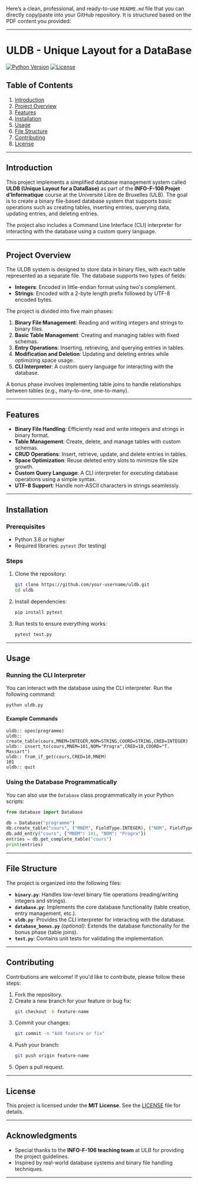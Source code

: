 Here’s a clean, professional, and ready-to-use `README.md` file that you can directly copy/paste into your GitHub repository. It is structured based on the PDF content you provided:

---

# ULDB - Unique Layout for a DataBase

[![Python Version](https://img.shields.io/badge/Python-3.8%2B-blue)](https://www.python.org/)
[![License](https://img.shields.io/badge/License-MIT-green)](LICENSE)

## Table of Contents
1. [Introduction](#introduction)
2. [Project Overview](#project-overview)
3. [Features](#features)
4. [Installation](#installation)
5. [Usage](#usage)
6. [File Structure](#file-structure)
7. [Contributing](#contributing)
8. [License](#license)

---

## Introduction

This project implements a simplified database management system called **ULDB (Unique Layout for a DataBase)** as part of the **INFO-F-106 Projet d’Informatique** course at the Université Libre de Bruxelles (ULB). The goal is to create a binary file-based database system that supports basic operations such as creating tables, inserting entries, querying data, updating entries, and deleting entries.

The project also includes a Command Line Interface (CLI) interpreter for interacting with the database using a custom query language.

---

## Project Overview

The ULDB system is designed to store data in binary files, with each table represented as a separate file. The database supports two types of fields:
- **Integers**: Encoded in little-endian format using two's complement.
- **Strings**: Encoded with a 2-byte length prefix followed by UTF-8 encoded bytes.

The project is divided into five main phases:
1. **Binary File Management**: Reading and writing integers and strings to binary files.
2. **Basic Table Management**: Creating and managing tables with fixed schemas.
3. **Entry Operations**: Inserting, retrieving, and querying entries in tables.
4. **Modification and Deletion**: Updating and deleting entries while optimizing space usage.
5. **CLI Interpreter**: A custom query language for interacting with the database.

A bonus phase involves implementing table joins to handle relationships between tables (e.g., many-to-one, one-to-many).

---

## Features

- **Binary File Handling**: Efficiently read and write integers and strings in binary format.
- **Table Management**: Create, delete, and manage tables with custom schemas.
- **CRUD Operations**: Insert, retrieve, update, and delete entries in tables.
- **Space Optimization**: Reuse deleted entry slots to minimize file size growth.
- **Custom Query Language**: A CLI interpreter for executing database operations using a simple syntax.
- **UTF-8 Support**: Handle non-ASCII characters in strings seamlessly.

---

## Installation

### Prerequisites
- Python 3.8 or higher
- Required libraries: `pytest` (for testing)

### Steps
1. Clone the repository:
   ```bash
   git clone https://github.com/your-username/uldb.git
   cd uldb
   ```

2. Install dependencies:
   ```bash
   pip install pytest
   ```

3. Run tests to ensure everything works:
   ```bash
   pytest test.py
   ```

---

## Usage

### Running the CLI Interpreter
You can interact with the database using the CLI interpreter. Run the following command:
```bash
python uldb.py
```

#### Example Commands
```plaintext
uldb:: open(programme)
uldb:: create_table(cours,MNEM=INTEGER,NOM=STRING,COORD=STRING,CRED=INTEGER)
uldb:: insert_to(cours,MNEM=101,NOM="Progra",CRED=10,COORD="T. Massart")
uldb:: from_if_get(cours,CRED=10,MNEM)
101
uldb:: quit
```

### Using the Database Programmatically
You can also use the `Database` class programmatically in your Python scripts:
```python
from database import Database

db = Database("programme")
db.create_table("cours", ("MNEM", FieldType.INTEGER), ("NOM", FieldType.STRING))
db.add_entry("cours", {"MNEM": 101, "NOM": "Progra"})
entries = db.get_complete_table("cours")
print(entries)
```

---

## File Structure

The project is organized into the following files:

- **`binary.py`**: Handles low-level binary file operations (reading/writing integers and strings).
- **`database.py`**: Implements the core database functionality (table creation, entry management, etc.).
- **`uldb.py`**: Provides the CLI interpreter for interacting with the database.
- **`database_bonus.py`** *(optional)*: Extends the database functionality for the bonus phase (table joins).
- **`test.py`**: Contains unit tests for validating the implementation.

---

## Contributing

Contributions are welcome! If you'd like to contribute, please follow these steps:
1. Fork the repository.
2. Create a new branch for your feature or bug fix:
   ```bash
   git checkout -b feature-name
   ```
3. Commit your changes:
   ```bash
   git commit -m "Add feature or fix"
   ```
4. Push your branch:
   ```bash
   git push origin feature-name
   ```
5. Open a pull request.

---

## License

This project is licensed under the **MIT License**. See the [LICENSE](LICENSE) file for details.

---

## Acknowledgments

- Special thanks to the **INFO-F-106 teaching team** at ULB for providing the project guidelines.
- Inspired by real-world database systems and binary file handling techniques.

---